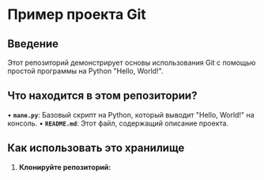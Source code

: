 # Пример проекта Git

## Введение

Этот репозиторий демонстрирует основы использования Git с помощью простой программы на Python "Hello, World!". 

## Что находится в этом репозитории?

• **`mane.py`**: Базовый скрипт на Python, который выводит "Hello, World!" на консоль.
• **`README.md`**: Этот файл, содержащий описание проекта.

## Как использовать это хранилище

1. **Клонируйте репозиторий:**
    
